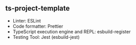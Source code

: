 ## ts-project-template

- Linter: ESLint
- Code formatter: Prettier
- TypeScript execution engine and REPL: esbuild-register
- Testing Tool: Jest (esbuild-jest)